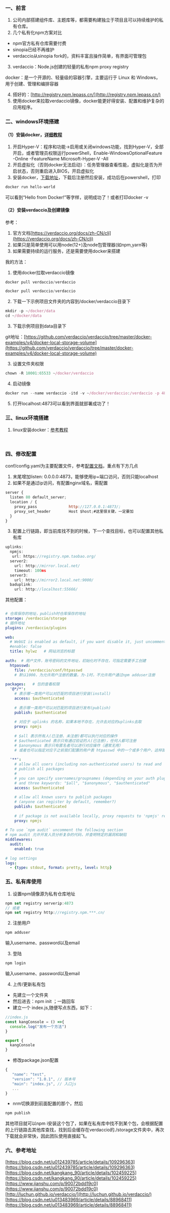### 一、前言
1. 公司内部搭建组件库、主题库等，都需要构建独立于项目且可以持续维护的私有仓库。
1. 几个私有化npm方案对比
- npm官方私有仓库需要付费
- sinopia已经不再维护
- verdaccio从sinopia fork的，资料丰富且操作简单，有界面可管理包
3. verdaccio：Node.js创建的轻量的私有npm proxy registry

docker：是一个开源的、轻量级的容器引擎，主要运行于 Linux 和 Windows，用于创建、管理和编排容器

4. 搭好的：[http://registry.npm.lepass.cn/](http://registry.npm.lepass.cn/)
4. 使用docker来拉取verdaccio镜像，docker能更好得安装、配置和维护复杂的应用程序。



### 二、windows环境搭建
#### （1）安装docker，[详细教程](https://www.runoob.com/docker/windows-docker-install.html)

1. 开启Hyper-V：程序和功能->启用或关闭windows功能，找到Hyper-V，全部开启，或者管理员权限运行powerShell，Enable-WindowsOptionalFeature -Online -FeatureName Microsoft-Hyper-V -All
1. 开启虚拟化（否则docker无法启动）：任务管理器查看性能，虚拟化是否为开启状态，否则重启进入BIOS，开启虚拟化
1. 安装docker，[下载地址](https://hub.docker.com/?overlay=onboarding)，下载后注册然后安装，成功后在powershell，打印
```javascript
docker run hello-world
```
可以看到“Hello from Docker!”等字样，说明成功了！或者打印docker -v
#### （2）安装verdaccio及创建镜像
参考：

1. 官方文档[https://verdaccio.org/docs/zh-CN/cli](https://verdaccio.org/docs/zh-CN/cli)
1. 如果只是简单使用可以用node(12+)及node包管理器(如npm,yarn等)
1. 如果需要持续的运行服务，还是需要使用docker来搭建

我的方法：

1. 使用docker拉取verdaccio镜像
```javascript
docker pull verdaccio/verdaccio
```
```javascript
docker pull verdaccio/verdaccio
```

2. 下载一下示例项目文件夹的内容到/docker/verdaccio目录下
```javascript
mkdir -p ~/docker/data
cd ~/docker/data
```

3. 下载示例项目到data目录下

git地址：[https://github.com/verdaccio/verdaccio/tree/master/docker-examples/v4/docker-local-storage-volume](https://github.com/verdaccio/verdaccio/tree/master/docker-examples/v4/docker-local-storage-volume) 

3. 设置文件夹权限
```javascript
chown -R 10001:65533 ~/docker/verdaccio
```

4. 启动镜像
```javascript
docker run --name verdaccio -itd -v ~/docker/verdaccio:/verdaccio -p 4873:4873 verdaccio/verdaccio
```

5. 打开localhost:4873可以看到界面就部署成功了！
### 三、linux环境搭建

1. linux安装docker：[参考教程](https://cloud.tencent.com/developer/article/1447067)

​

### 四、修改配置
conf/config.yaml为主要配置文件，参考[配置文档](https://verdaccio.org/docs/zh-CN/configuration)，重点有下方几点

1. 末尾增加listen: 0.0.0.0:4873，能够使用ip+端口访问，否则只能localhost
1. 如果不是通过ip访问，有配置nginx域名，需配置
```javascript
server {  
  listen 80 default_server;
  location / {
    proxy_pass              http://127.0.0.1:4873/;
    proxy_set_header        Host $host;#这里很关键，一定要加
  }
}
```
3. 配置上行链路，即当前库找不到的时候，下一个查找目标，也可以配置其他私有库
```javascript
uplinks:
  npmjs:
   url: https://registry.npm.taobao.org/
  server2:
    url: http://mirror.local.net/
    timeout: 100ms
  server3:
    url: http://mirror2.local.net:9000/
  baduplink:
    url: http://localhost:55666/
```
其他配置：


```yaml

# 仓库保存的地址，publish时仓库保存的地址
storage: /verdaccio/storage
# 插件地址
plugins: /verdaccio/plugins
 
web:
  # WebUI is enabled as default, if you want disable it, just uncomment this line
  #enable: false
  title: hylwz   # 网站浏览的标题
 
auth:  # 用户文件，账号密码的文件地址，初始化时不存在，可指定需要手工创建
  htpasswd:
    file: /verdaccio/conf/htpasswd
    # 默认1000，为允许用户注册的数量。为-1时，不允许用户通过npm adduser注册
 
packages:   # 包的查看权限
  '@*/*':
    # 表示哪一类用户可以对匹配的项目进行安装(install)
    access: $authenticated
    
    # 表示哪一类用户可以对匹配的项目进行发布(publish)
    publish: $authenticated
    
    # 对应于 uplinks 的名称，如果本地不存在，允许去对应的uplinks去取
    proxy: npmjs
    
    # $all 表示所有人(已注册、未注册)都可以执行对应的操作
    # $authenticated 表示只有通过验证的人(已注册)，任何人都可注册
    # $anonymous 表示只有匿名者可以进行对应操作（通常无用）
    # 或者也可以指定对应于之前我们配置的用户表 htpasswd 中的一个或多个用户，这样就明确地指定哪些用户可以执行匹配的操作
 
  '**':
    # allow all users (including non-authenticated users) to read and
    # publish all packages
    #
    # you can specify usernames/groupnames (depending on your auth plugin)
    # and three keywords: "$all", "$anonymous", "$authenticated"
    access: $authenticated
 
    # allow all known users to publish packages
    # (anyone can register by default, remember?)
    publish: $authenticated
 
    # if package is not available locally, proxy requests to 'npmjs' registry
    proxy: npmjs
 
# To use `npm audit` uncomment the following section
# npm audit 允许开发人员分析复杂的代码，并查明特定的漏洞和缺陷
middlewares:
  audit:
    enabled: true
 
# log settings
logs:
  - {type: stdout, format: pretty, level: http}

```
### 五、私有库使用

1. 设置npm镜像源为私有仓库地址
```javascript
npm set registry serverip:4873
// 或者
npm set registry http://registry.npm.***.cn/
```

2. 注册用户
```javascript
npm adduser
```
输入username、password以及email

3. 登陆
```javascript
npm login
```
输入username、password以及email

4. 上传/更新私有包
- 先建立一个文件夹
- 然后进去：npm init ；一路回车
- 建立一个 index.js,随便写点东西，如下：
```javascript
//index.js
const kangConsole = () =>{
  console.log("发布一个方法")
}

export {
  kangConsole
}
```

- 修改package.json配置
```javascript
{
   "name": "test",
   "version": "1.0.1", // 版本号
   "main": "index.js", // 入口js
   ...
}
```

- nrm切换源到前面配置的那个，然后
```javascript
npm publish
```
其他项目就可以npm i安装这个包了，如果在私有库中找不到某个包，会根据配置的上行链路去其他库查找，找到后会缓存在verdaccio的./storage文件夹中，再次下载就会非常快，因此团队使用直接起飞。
​

### 六、参考地址
[https://blog.csdn.net/u012439785/article/details/109296363](https://blog.csdn.net/u012439785/article/details/109296363)
[https://blog.csdn.net/kangkang_90/article/details/102459225](https://blog.csdn.net/kangkang_90/article/details/102459225)
[https://www.jianshu.com/p/90072bdd19c0](https://www.jianshu.com/p/90072bdd19c0)
[http://luchun.github.io/verdaccio/](http://luchun.github.io/verdaccio/)
[https://blog.csdn.net/u013483969/article/details/88968411](https://blog.csdn.net/u013483969/article/details/88968411)
